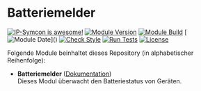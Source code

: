 # Batteriemelder

[![IP-Symcon is awesome!](https://img.shields.io/badge/IP--Symcon-6.1-blue.svg)](https://www.symcon.de)
[![Module Version](https://img.shields.io/badge/Module_Version-4.0-blue.svg)]()
[![Module Build](https://img.shields.io/badge/Module_Build-10-blue.svg)]()
[![Module Date](https://img.shields.io/badge/Module_Date-20231207_(07.12.2023)-blue.svg)]()  
[![Check Style](https://github.com/ubittner/Batteriemelder/workflows/Check%20Style/badge.svg)](https://github.com/ubittner/Batteriemelder/actions)
[![Run Tests](https://github.com/ubittner/Batteriemelder/workflows/Run%20Tests/badge.svg)](https://github.com/ubittner/Batteriemelder/actions)
[![License](https://img.shields.io/badge/License-CC%20BY--NC--SA%204.0-green.svg)](https://creativecommons.org/licenses/by-nc-sa/4.0/)

Folgende Module beinhaltet dieses Repository (in alphabetischer Reihenfolge):

- __Batteriemelder__ ([Dokumentation](Batteriemelder))  
  Dieses Modul überwacht den Batteriestatus von Geräten.
